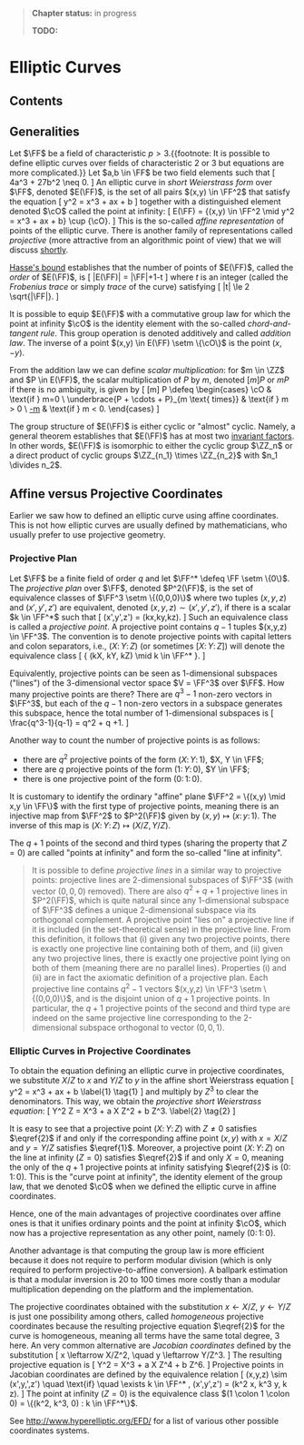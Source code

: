 > **Chapter status:** in progress
>
> **TODO:**

# Elliptic Curves

## Contents

<!-- toc -->

## Generalities

Let $\FF$ be a field of characteristic $p>3$.{{footnote: It is possible to define elliptic curves over fields of characteristic 2 or 3 but equations are more complicated.}}
Let $a,b \in \FF$ be two field elements such that
\[
 4a^3 + 27b^2 \neq 0.
\]
An elliptic curve in *short Weierstrass form* over $\FF$, denoted $E(\FF)$, is the set of all pairs $(x,y) \in \FF^2$ that satisfy the equation
\[
 y^2 = x^3 + ax + b
\]
together with a distinguished element denoted $\cO$ called the point at infinity:
\[
 E(\FF) = \{(x,y) \in \FF^2 \mid y^2 = x^3 + ax + b\} \cup \{\cO\}.
\]
This is the so-called *affine representation* of points of the elliptic curve.
There is another family of representations called *projective* (more attractive from an algorithmic point of view) that we will discuss [shortly](#affine-versus-projective-coordinates).

[Hasse's bound](https://en.wikipedia.org/wiki/Hasse%27s_theorem_on_elliptic_curves) establishes that the number of points of $E(\FF)$, called the *order* of $E(\FF)$, is
\[
 |E(\FF)| = |\FF|+1-t
\]
where $t$ is an integer (called the *Frobenius trace* or simply *trace* of the curve) satisfying
\[
 |t| \le 2 \sqrt{|\FF|}.
\]

It is possible to equip $E(\FF)$ with a commutative group law for which the point at infinity $\cO$ is the identity element with the so-called *chord-and-tangent rule*.
This group operation is denoted additively and called *addition law*.
The inverse of a point $(x,y) \in E(\FF) \setm \{\cO\}$ is the point $(x,-y)$.

From the addition law we can define *scalar multiplication*: for $m \in \ZZ$ and $P \in E(\FF)$, the scalar multiplication of $P$ by $m$, denoted $[m]P$ or $mP$ if there is no ambiguity, is given by
\[
 [m] P \defeq
 \begin{cases}
  \cO & \text{if } m=0 \\
  \underbrace{P + \cdots + P}_{m \text{ times}} & \text{if } m > 0 \\
  [-m](-P) & \text{if } m < 0.
 \end{cases}
\]

The group structure of $E(\FF)$ is either cyclic or "almost" cyclic.
Namely, a general theorem establishes that $E(\FF)$ has at most two [invariant factors](./groups.md#th:finite_abelian_groups).
In other words, $E(\FF)$ is isomorphic to either the cyclic group $\ZZ_n$ or a direct product of cyclic groups $\ZZ_{n_1} \times \ZZ_{n_2}$ with $n_1 \divides n_2$.

## Affine versus Projective Coordinates

Earlier we saw how to defined an elliptic curve using affine coordinates.
This is not how elliptic curves are usually defined by mathematicians, who usually prefer to use projective geometry.

### Projective Plan

Let $\FF$ be a finite field of order $q$ and let $\FF^* \defeq \FF \setm \{0\}$.
The *projective plan* over $\FF$, denoted $P^2(\FF)$, is the set of equivalence classes of $\FF^3 \setm \{(0,0,0)\}$ where two tuples $(x,y,z)$ and $(x',y',z')$ are equivalent, denoted $(x,y,z) \sim (x',y',z')$, if there is a scalar $k \in \FF^*$ such that
\[
 (x',y',z') = (kx,ky,kz).
\]
Such an equivalence class is called a *projective point*.
A projective point contains $q-1$ tuples $(x,y,z) \in \FF^3$.
The convention is to denote projective points with capital letters and colon separators, i.e., $(X \colon Y \colon Z)$ (or sometimes $[X \colon Y \colon Z]$) will denote the equivalence class
\[
 \{ (kX, kY, kZ) \mid k \in \FF^* \}.
\]

Equivalently, projective points can be seen as 1-dimensional subspaces ("lines") of the 3-dimensional vector space $V = \FF^3$ over $\FF$.
How many projective points are there?
There are $q^3-1$ non-zero vectors in $\FF^3$, but each of the $q-1$ non-zero vectors in a subspace generates this subspace, hence the total number of 1-dimensional subspaces is
\[
 \frac{q^3-1}{q-1} = q^2 + q +1.
\]

Another way to count the number of projective points is as follows:

- there are $q^2$ projective points of the form $(X \colon Y \colon 1)$, $X, Y \in \FF$;
- there are $q$ projective points of the form $(1 \colon Y \colon 0)$, $Y \in \FF$;
- there is one projective point of the form $(0 \colon 1 \colon 0)$.

It is customary to identify the ordinary "affine" plane $\FF^2 = \{(x,y) \mid x,y \in \FF\}$ with the first type of projective points, meaning there is an injective map from $\FF^2$ to $P^2(\FF)$ given by $(x,y) \mapsto (x \colon y \colon 1)$.
The inverse of this map is $(X \colon Y \colon Z) \mapsto (X/Z, Y/Z)$.

The $q+1$ points of the second and third types (sharing the property that $Z=0$) are called "points at infinity" and form the so-called "line at infinity".

> It is possible to define *projective lines* in a similar way to projective points: projective lines are 2-dimensional subspaces of $\FF^3$ (with vector $(0,0,0)$ removed).
There are also $q^2 + q + 1$ projective lines in $P^2(\FF)$, which is quite natural since any 1-dimensional subspace of $\FF^3$ defines a unique 2-dimensional subspace via its orthogonal complement.
A projective point "lies on" a projective line if it is included (in the set-theoretical sense) in the projective line.
From this definition, it follows that (i) given any two projective points, there is exactly one projective line containing both of them, and (ii) given any two projective lines, there is exactly one projective point lying on both of them (meaning there are no parallel lines). Properties (i) and (ii) are in fact the axiomatic definition of a projective plan.
Each projective line contains $q^2-1$ vectors $(x,y,z) \in \FF^3 \setm \{(0,0,0)\}$, and is the disjoint union of $q+1$ projective points.
In particular, the $q+1$ projective points of the second and third type are indeed on the same projective line corresponding to the 2-dimensional subspace orthogonal to vector $(0,0,1)$.

### Elliptic Curves in Projective Coordinates

To obtain the equation defining an elliptic curve in projective coordinates, we substitute $X/Z$ to $x$ and $Y/Z$ to $y$ in the affine short Weierstrass equation
\[
 y^2 = x^3 + ax + b \label{1} \tag{1}
\]
and multiply by $Z^3$ to clear the denominators.
This way, we obtain the *projective short Weierstrass equation*:
\[
 Y^2 Z = X^3 + a X Z^2 + b Z^3. \label{2} \tag{2}
\]

It is easy to see that a projective point $(X \colon Y \colon Z)$ with $Z \neq 0$ satisfies $\eqref{2}$ if and only if the corresponding affine point $(x,y)$ with $x=X/Z$ and $y=Y/Z$ satisfies $\eqref{1}$.
Moreover, a projective point $(X \colon Y \colon Z)$ on the line at infinity ($Z=0$) satisfies $\eqref{2}$ if and only $X=0$, meaning the only of the $q+1$ projective points at infinity satisfying $\eqref{2}$ is $(0 \colon 1 \colon 0)$.
This is the "curve point at infinity", the identity element of the group law, that we denoted $\cO$ when we defined the elliptic curve in affine coordinates.

Hence, one of the main advantages of projective coordinates over affine ones is that it unifies ordinary points and the point at infinity $\cO$, which now has a projective representation as any other point, namely $(0 \colon 1 \colon 0)$.

Another advantage is that computing the group law is more efficient because it does not require to perform modular division (which is only required to perform projective-to-affine conversion).
A ballpark estimation is that a modular inversion is 20 to 100 times more costly than a modular multiplication depending on the platform and the implementation.

The projective coordinates obtained with the substitution $x \leftarrow X/Z$, $y \leftarrow Y/Z$ is just one possibility among others, called *homogeneous* projective coordinates because the resulting projective equation $\eqref{2}$ for the curve is homogeneous, meaning all terms have the same total degree, 3 here.
An very common alternative are *Jacobian coordinates* defined by the substitution
\[
 x \leftarrow X/Z^2, \quad y \leftarrow Y/Z^3.
\]
The resulting projective equation is
\[
 Y^2 = X^3 + a X Z^4 + b Z^6.
\]
Projective points in Jacobian coordinates are defined by the equivalence relation
\[
 (x,y,z) \sim (x',y,',z') \quad \text{if} \quad \exists k \in \FF^* , (x',y',z') = (k^2 x, k^3 y, k z).
\]
The point at infinity ($Z=0$) is the equivalence class $(1 \colon 1 \colon 0) = \{(k^2, k^3, 0) : k \in \FF^*\}$.

See <http://www.hyperelliptic.org/EFD/> for a list of various other possible coordinates systems.

